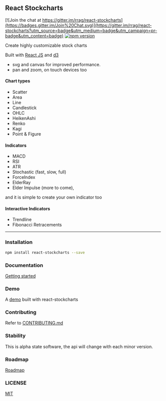 ## React Stockcharts

[![Join the chat at https://gitter.im/rrag/react-stockcharts](https://badges.gitter.im/Join%20Chat.svg)](https://gitter.im/rrag/react-stockcharts?utm_source=badge&utm_medium=badge&utm_campaign=pr-badge&utm_content=badge)
[![npm version](https://badge.fury.io/js/react-stockcharts.svg)](https://badge.fury.io/js/react-stockcharts)

Create highly customizable stock charts

Built with [React JS](http://facebook.github.io/react/) and [d3](http://d3js.org/)

- svg and canvas for improved performance. 
- pan and zoom, on touch devices too

#### Chart types

- Scatter
- Area
- Line
- Candlestick
- OHLC
- HeikenAshi
- Renko
- Kagi
- Point & Figure

#### Indicators

- MACD
- RSI
- ATR
- Stochastic (fast, slow, full)
- ForceIndex
- ElderRay
- Elder Impulse
(more to come), 

and it is simple to create your own indicator too

#### Interactive Indicators

- Trendline
- Fibonacci Retracements

---

### Installation
```sh
npm install react-stockcharts --save
```

### Documentation

[Getting started](http://rrag.github.io/react-stockcharts/documentation.html#/getting_started)

### Demo

A [demo](http://rrag.github.io/stockcharts-demo/) built with react-stockcharts

### Contributing

Refer to [CONTRIBUTING.md](./CONTRIBUTING.md)

### Stability

This is alpha state software, the api will change with each minor version.

### Roadmap

[Roadmap](./docs/md/COMING-SOON.md)

### LICENSE

[MIT](./LICENSE)